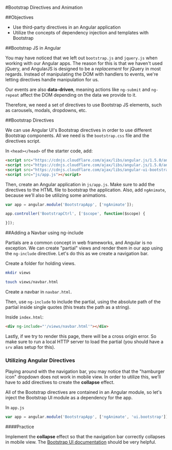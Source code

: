 #Bootstrap Directives and Animation

##Objectives

* Use third-party directives in an Angular application
* Utilize the concepts of dependency injection and templates with Bootstrap

##Bootstrap JS in Angular

You may have noticed that we left out `bootstrap.js` and `jquery.js` when working with our Angular apps. The reason for this is that we haven't used jQuery, and AngularJS is designed to be a *replacement* for jQuery in most regards. Instead of manipulating the DOM with handlers to events, we're letting directives handle manipulation for us.

Our events are also **data-driven**, meaning actions like `ng-submit` and `ng-repeat` affect the DOM depending on the data we provide to it.

Therefore, we need a set of directives to use Bootstrap JS elements, such as carousels, modals, dropdowns, etc.

##Bootstrap Directives

We can use Angular UI's Bootstrap directives in order to use different Bootstrap components. All we need is the `bootstrap.css` file and the directives script.

In `<head></head>` of the starter code, add:

```html
<script src="https://cdnjs.cloudflare.com/ajax/libs/angular.js/1.5.0/angular.js"></script>
<script src="https://cdnjs.cloudflare.com/ajax/libs/angular.js/1.5.0/angular-animate.js"></script>
<script src="https://cdnjs.cloudflare.com/ajax/libs/angular-ui-bootstrap/1.2.4/ui-bootstrap-tpls.js"></script>
<script src="js/app.js"></script>
```

Then, create an Angular application in `js/app.js`. Make sure to add the directives to the HTML file to bootstrap the application. Also, add `ngAnimate`, because we'll also be utilizing some animations.

```js
var app = angular.module('BootstrapApp', ['ngAnimate']);

app.controller('BootstrapCtrl', ['$scope', function($scope) {

}]);
```

##Adding a Navbar using ng-include

Partials are a common concept in web frameworks, and Angular is no exception. We can create "partial" views and render them in our app using the `ng-include` directive. Let's do this as we create a navigation bar.

Create a folder for holding views.

```bash
mkdir views

touch views/navbar.html
```

Create a navbar in `navbar.html`.

Then, use `ng-include` to include the partial, using the absolute path of the partial inside single quotes (this treats the path as a string).

Inside `index.html`:

```html
<div ng-include="'/views/navbar.html'"></div>
```

Lastly, if we try to render this page, there will be a cross origin error. So make sure to run a local HTTP server to load the partial (you should have a `srv` alias setup for this).

### Utilizing Angular Directives

Playing around with the navigation bar, you may notice that the "hamburger icon" dropdown does not work in mobile view. In order to utilize this, we'll have to add directives to create the **collapse** effect.

All of the Bootstrap directives are contained in an Angular module, so let's inject the Bootstrap UI module as a dependency for the app.

In `app.js`

```js
var app = angular.module('BootstrapApp', ['ngAnimate', 'ui.bootstrap']);
```

####Practice

Implement the **collapse** effect so that the navigation bar correctly collapses in mobile view. The [Bootstrap UI documentation](https://angular-ui.github.io/bootstrap) should be very helpful.
